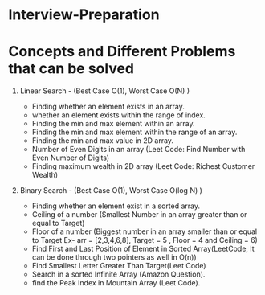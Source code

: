 # Interview-Preparation

# Concepts and Different Problems that can be solved

1. Linear Search - (Best Case O(1), Worst Case O(N) )
   - Finding whether an element exists in an array. 
   - whether an element exists within the range of index.
   - Finding the min and max element within an array.
   - Finding the min and max element within the range of an array.
   - Finding the min and max value in 2D array.
   - Number of Even Digits in an array (Leet Code: Find Number with Even Number of Digits)
   - Finding maximum wealth in 2D array (Leet Code: Richest Customer Wealth)

2. Binary Search - (Best Case O(1), Worst Case O(log N) )
   - Finding whether an element exist in a sorted array.
   - Ceiling of a number (Smallest Number in an array greater than or equal to Target)
   - Floor of a number (Biggest number in an array smaller than or equal to Target Ex- arr = [2,3,4,6,8], Target = 5 , Floor = 4 and Ceiling = 6)
   - Find First and Last Position of Element in Sorted Array(LeetCode, It can be done through two pointers as well in O(n))
   - Find Smallest Letter Greater Than Target(Leet Code)
   - Search in a sorted Infinite Array (Amazon Question).
   - find the Peak Index in Mountain Array (Leet Code). 